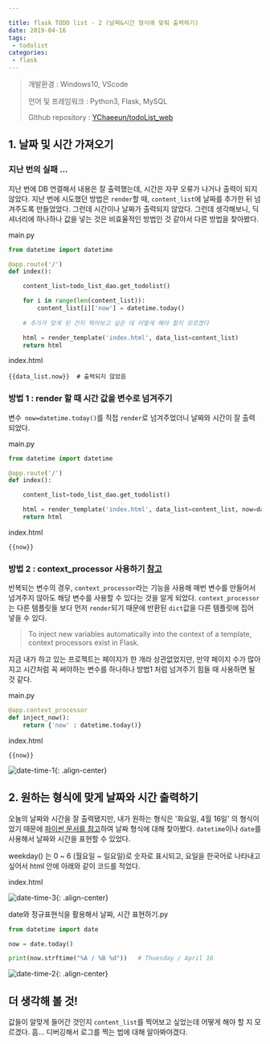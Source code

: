 ```yaml
---

title: flask TODO list - 2 (날짜&시간 형식에 맞춰 출력하기)
date: 2019-04-16
tags:
 - todolist
categories:
 - flask
---
```






> 개발환경 : Windows10, VScode
>
> 언어 및 프레임워크 : Python3, Flask, MySQL
>
> GIthub repository : [YChaeeun/todoList_web](<https://github.com/YChaeeun/todoList_web>)

 



## 1. 날짜 및 시간 가져오기



### 지난 번의 실패 ... 

지난 번에 DB 연결해서 내용은 잘 출력했는데, 시간은 자꾸 오류가 나거나 출력이 되지 않았다. 지난 번에 시도했던 방법은 `render`할 때, `content_list`에 날짜를 추가한 뒤 넘겨주도록 만들었었다. 그런데 시간이나 날짜가 출력되지 않았다. 그런데 생각해보니, 딕셔너리에 하나하나 값을 넣는 것은 비효율적인 방법인 것 같아서 다른 방법을 찾아봤다.



main.py

```python
from datetime import datetime

@app.route('/')
def index():

    content_list=todo_list_dao.get_todolist()

    for i in range(len(content_list)): 
        content_list[i]['now'] = datetime.today() 
    
    # 추가가 맞게 된 건지 찍어보고 싶은 데 어떻게 해야 할지 모르겠다

    html = render_template('index.html', data_list=content_list)
    return html
```



index.html

```
{{data_list.now}}  # 출력되지 않았음
```





### 방법 1 : render 할 때 시간 값을 변수로 넘겨주기

변수` now=datetime.today()`를 직접 `render`로 넘겨주었더니 날짜와 시간이 잘 출력되었다.



main.py

```python
from datetime import datetime

@app.route('/')
def index():

    content_list=todo_list_dao.get_todolist()

    html = render_template('index.html', data_list=content_list, now=datetime.today())
    return html
```



index.html

```
{{now}}
```



### 방법 2 : context_processor 사용하기 [참고](<http://flask.pocoo.org/docs/1.0/templating/#context-processors>)

반복되는 변수의 경우, `context_processor`라는 기능을 사용해 매번 변수를 만들어서 넘겨주지 않아도 해당 변수를 사용할 수 있다는 것을 알게 되었다.  `context_processor`는 다른 템플릿들 보다 먼저 `render`되기 때문에 반환된 `dict`값을 다른 템플릿에 집어 넣을 수 있다.



> To inject new variables automatically into the context of a template,
> context processors exist in Flask.



지금 내가 하고 있는 프로젝트는 페이지가 한 개라 상관없었지만, 만약 페이지 수가 많아지고 시간처럼 꼭 써야하는 변수를 하나하나 방법1 처럼 넘겨주기 힘들 때 사용하면 될 것 같다.



main.py

```python
@app.context_processor
def inject_now():
    return {'now' : datetime.today()}
```



index.html

```
{{now}}
```


![date-time-1]({{site.url}}{{site.baseurl}}/assets/images/date-time-1.png){: .align-center}







## 2. 원하는 형식에 맞게 날짜와 시간 출력하기

오늘의 날짜와 시간을 잘 출력됐지만, 내가 원하는 형식은 '화요일, 4월 16일' 의 형식이었기 때문에 [파이썬 문서를 참고](<https://docs.python.org/3/library/datetime.html>)하여 날짜 형식에 대해 찾아봤다.  `datetime`이나 `date`를 사용해서 날짜와 시간을 표현할 수 있었다.



weekday() 는 0 ~ 6 (월요일 ~ 일요일)로 숫자로 표시되고, 요일을 한국어로 나타내고 싶어서 html 안에 아래와 같이 코드를 적었다.



index.html

![date-time-3]({{site.url}}{{site.baseurl}}/assets/images/date-time-3.png){: .align-center}









date와 정규표현식을 활용해서 날짜, 시간 표현하기.py

``` python
from datetime import date

now = date.today()

print(now.strftime("%A / %B %d"))   # Thuesday / April 16
```





![date-time-2]({{site.url}}{{site.baseurl}}/assets/images/date-time-2.png){: .align-center}







## 더 생각해 볼 것!

값들이 알맞게 들어간 것인지 `content_list`를 찍어보고 싶었는데 어떻게 해야 할 지 모르겠다. 흠... 디버깅해서 로그를 찍는 법에 대해 알아봐야겠다.